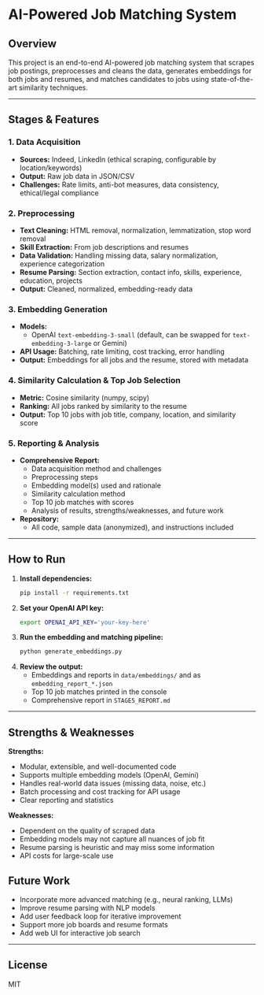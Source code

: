 # AI-Powered Job Matching System

## Overview
This project is an end-to-end AI-powered job matching system that scrapes job postings, preprocesses and cleans the data, generates embeddings for both jobs and resumes, and matches candidates to jobs using state-of-the-art similarity techniques.

---

## Stages & Features

### 1. Data Acquisition
- **Sources:** Indeed, LinkedIn (ethical scraping, configurable by location/keywords)
- **Output:** Raw job data in JSON/CSV
- **Challenges:** Rate limits, anti-bot measures, data consistency, ethical/legal compliance

### 2. Preprocessing
- **Text Cleaning:** HTML removal, normalization, lemmatization, stop word removal
- **Skill Extraction:** From job descriptions and resumes
- **Data Validation:** Handling missing data, salary normalization, experience categorization
- **Resume Parsing:** Section extraction, contact info, skills, experience, education, projects
- **Output:** Cleaned, normalized, embedding-ready data

### 3. Embedding Generation
- **Models:**
  - OpenAI `text-embedding-3-small` (default, can be swapped for `text-embedding-3-large` or Gemini)
- **API Usage:** Batching, rate limiting, cost tracking, error handling
- **Output:** Embeddings for all jobs and the resume, stored with metadata

### 4. Similarity Calculation & Top Job Selection
- **Metric:** Cosine similarity (numpy, scipy)
- **Ranking:** All jobs ranked by similarity to the resume
- **Output:** Top 10 jobs with job title, company, location, and similarity score

### 5. Reporting & Analysis
- **Comprehensive Report:**
  - Data acquisition method and challenges
  - Preprocessing steps
  - Embedding model(s) used and rationale
  - Similarity calculation method
  - Top 10 job matches with scores
  - Analysis of results, strengths/weaknesses, and future work
- **Repository:**
  - All code, sample data (anonymized), and instructions included

---

## How to Run
1. **Install dependencies:**
   ```bash
   pip install -r requirements.txt
   ```
2. **Set your OpenAI API key:**
   ```bash
   export OPENAI_API_KEY='your-key-here'
   ```
3. **Run the embedding and matching pipeline:**
   ```bash
   python generate_embeddings.py
   ```
4. **Review the output:**
   - Embeddings and reports in `data/embeddings/` and as `embedding_report_*.json`
   - Top 10 job matches printed in the console
   - Comprehensive report in `STAGE5_REPORT.md`

---

## Strengths & Weaknesses
**Strengths:**
- Modular, extensible, and well-documented code
- Supports multiple embedding models (OpenAI, Gemini)
- Handles real-world data issues (missing data, noise, etc.)
- Batch processing and cost tracking for API usage
- Clear reporting and statistics

**Weaknesses:**
- Dependent on the quality of scraped data
- Embedding models may not capture all nuances of job fit
- Resume parsing is heuristic and may miss some information
- API costs for large-scale use

## Future Work
- Incorporate more advanced matching (e.g., neural ranking, LLMs)
- Improve resume parsing with NLP models
- Add user feedback loop for iterative improvement
- Support more job boards and resume formats
- Add web UI for interactive job search

---

## License
MIT